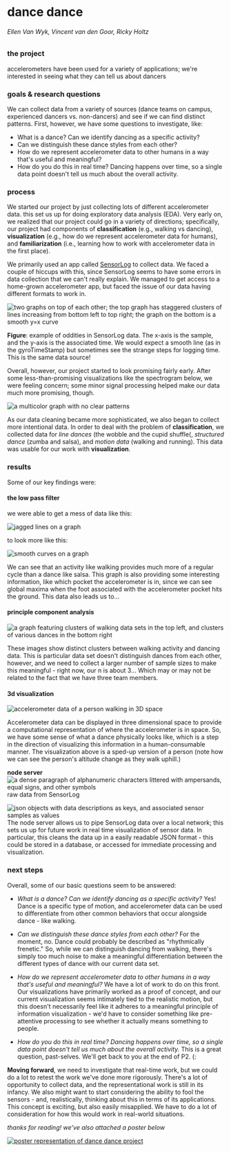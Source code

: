 # dance dance
###### Ellen Van Wyk, Vincent van den Goor, Ricky Holtz
        
### the project
accelerometers have been used for a variety of applications; we're interested in seeing what they can tell us about dancers
        
### goals & research questions
We can collect data from a variety of sources (dance teams on campus, experienced dancers vs. non-dancers) and see if we can find distinct patterns. First, however, we have some questions to investigate, like:

- What is a dance? Can we identify dancing as a specific activity?
- Can we distinguish these dance styles from each other?
- How do we represent accelerometer data to other humans in a way that's useful and meaningful?
- How do you do this in real time? Dancing happens over time, so a single data point doesn't tell us much about the overall activity.
        
### process
We started our project by just collecting lots of different accelerometer data. this set us up for doing exploratory data analysis (EDA). Very early on, we realized that our project could go in a variety of directions; specifically, our project had components of **classification** (e.g., walking vs dancing), **visualization** (e.g., how do we represent accelerometer data for humans), and **familiarization** (i.e., learning how to work with accelerometer data in the first place).

We primarily used an app called [SensorLog](https://itunes.apple.com/us/app/sensorlog/id388014573?mt=8) to collect data. We faced a couple of hiccups with this, since SensorLog seems to have some errors in data collection that we can't really explain. We managed to get access to a home-grown accelerometer app, but faced the issue of our data having different formats to work in.

![two graphs on top of each other; the top graph has staggered clusters of lines increasing from bottom left to top right; the graph on the bottom is a smooth y=x curve](/img/sensorlog-error.png)

**Figure**: example of oddities in SensorLog data. The x-axis is the sample, and the y-axis is the associated time. We would expect a smooth line (as in the gyroTimeStamp) but sometimes see the strange steps for logging time. This is the same data source!

Overall, however, our project started to look promising fairly early. After some less-than-promising visualizations like the spectrogram below, we were feeling concern; some minor signal processing helped make our data much more promising, though.

![a multicolor graph with no clear patterns](/img/spectrogramSeanPaul.png)

As our data cleaning became more sophisticated, we also began to collect more intentional data. In order to deal with the problem of **classification**, we collected data for _line dances_ (the wobble and the cupid shuffle(, _structured dance_ (zumba and salsa), and _motion data_ (walking and running). This data was usable for our work with **visualization**.

### results
Some of our key findings were:

#### the low pass filter
we were able to get a mess of data like this:

![jagged lines on a graph](/img/amplitude.png)

to look more like this:

![smooth curves on a graph](/img/low-pass-filter.png)

We can see that an activity like walking provides much more of a regular cycle than a dance like salsa. This graph is also providing some interesting information, like which pocket the accelerometer is in, since we can see global maxima when the foot associated with the accelerometer pocket hits the ground. This data also leads us to...

#### principle component analysis
![a graph featuring clusters of walking data sets in the top left, and clusters of various dances in the bottom right](/img/pca-cluster.png)

These images show distinct clusters between walking activity and dancing data. This is particular data set doesn't distinguish dances from each other, however, and we need to collect a larger number of sample sizes to make this meaningful - right now, our n is about 3... Which may or may not be related to the fact that we have three team members.

#### 3d visualization
![accelerometer data of a person walking in 3D space](/img/3d-viz.gif)

Accelerometer data can be displayed in three dimensional space to provide a computational representation of where the accelerometer is in space. So, we have some sense of what a dance physically looks like, which is a step in the direction of visualizing this information in a human-consumable manner. The visualization above is a sped-up version of a person (note how we can see the person's altitude change as they walk uphill.)

**node server**
![a dense paragraph of alphanumeric characters littered with ampersands, equal signs, and other symbols](/img/raw-server.png)
raw data from SensorLog

![json objects with data descriptions as keys, and associated sensor samples as values](/img/server-json.png)
The node server allows us to pipe SensorLog data over a local network; this sets us up for future work in real time visualization of sensor data. In particular, this cleans the data up in a easily readable JSON format - this could be stored in a database, or accessed for immediate processing and visualization.

### next steps
Overall, some of our basic questions seem to be answered:

- _What is a dance? Can we identify dancing as a specific activity?_
Yes! Dance is a specific type of motion, and accelerometer data can be used to differentiate from other common behaviors that occur alongside dance - like walking.

- _Can we distinguish these dance styles from each other?_
For the moment, no. Dance could probably be described as "rhythmically frenetic." So, while we can distinguish dancing from walking, there's simply too much noise to make a meaningful differentiation between the different types of dance with our current data set.

- _How do we represent accelerometer data to other humans in a way that's useful and meaningful?_
We have a lot of work to do on this front. Our visualizations have primarily worked as a proof of concept, and our current visualization seems intimately tied to the realistic motion, but this doesn't necessarily feel like it adheres to a meaningful principle of information visualization - we'd have to consider something like pre-attentive processing to see whether it actually means something to people.

- _How do you do this in real time? Dancing happens over time, so a single data point doesn't tell us much about the overall activity._
This is a great question, past-selves. We'll get back to you at the end of P2. (:

**Moving forward**, we need to investigate that real-time work, but we could do a lot to retest the work we've done more rigorously. There's a lot of opportunity to collect data, and the representational work is still in its infancy. We also might want to start considering the ability to fool the sensors - and, realistically, thinking about this in terms of its applications. This concept is exciting, but also easily misapplied. We have to do a lot of consideration for how this would work in real-world situations.

_thanks for reading! we've also attached a poster below_

[![poster representation of dance dance project](/img/p1Poster-smaller.png)](/img/p1Poster.png)
